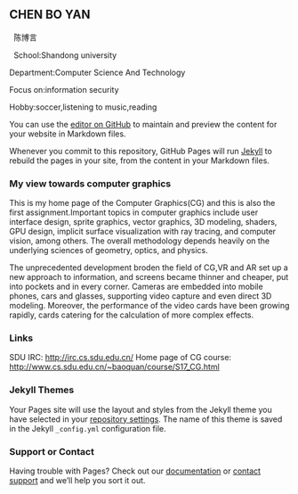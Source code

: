 ## CHEN BO YAN
   
   陈博言
   
   School:Shandong university
   
   Department:Computer Science And Technology
   
   Focus on:information security
   
   Hobby:soccer,listening to music,reading
   
   
You can use the [editor on GitHub](https://github.com/cby1996/cby1996cg.github.io/edit/master/index.md) to maintain and preview the content for your website in Markdown files.

Whenever you commit to this repository, GitHub Pages will run [Jekyll](https://jekyllrb.com/) to rebuild the pages in your site, from the content in your Markdown files.
### My view towards computer graphics
   This is my home page of the Computer Graphics(CG) and this is also the first assignment.Important topics in computer graphics include user interface design, sprite graphics, vector graphics, 3D modeling, shaders, GPU design, implicit surface visualization with ray tracing, and computer vision, among others. The overall methodology depends heavily on the underlying sciences of geometry, optics, and physics.

The unprecedented development broden the field of CG,VR and AR set up a new approach to information, and screens became thinner and cheaper, put into pockets and in every corner. Cameras are embedded into mobile phones, cars and glasses, supporting video capture and even direct 3D modeling. Moreover, the performance of the video cards have been growing rapidly, cards catering for the calculation of more complex effects.

### Links

SDU IRC: http://irc.cs.sdu.edu.cn/
Home page of CG course: http://www.cs.sdu.edu.cn/~baoquan/course/S17_CG.html

### Jekyll Themes

Your Pages site will use the layout and styles from the Jekyll theme you have selected in your [repository settings](https://github.com/cby1996/cby1996cg.github.io/settings). The name of this theme is saved in the Jekyll `_config.yml` configuration file.

### Support or Contact

Having trouble with Pages? Check out our [documentation](https://help.github.com/categories/github-pages-basics/) or [contact support](https://github.com/contact) and we’ll help you sort it out.
